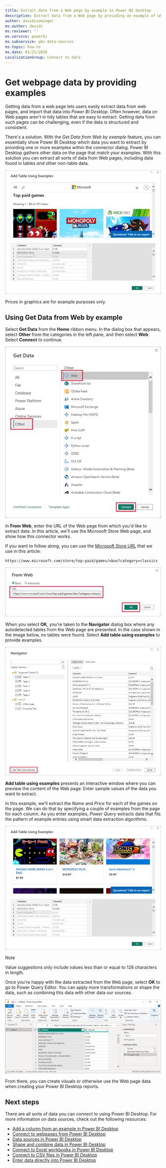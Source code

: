 ```yaml
---
title: Extract data from a Web page by example in Power BI Desktop
description: Extract data from a Web page by providing an example of what you want to pull
author: davidiseminger
ms.author: davidi
ms.reviewer: ''
ms.service: powerbi
ms.subservice: pbi-data-sources
ms.topic: how-to
ms.date: 01/21/2020
LocalizationGroup: Connect to data
---
```

# Get webpage data by providing examples

Getting data from a web page lets users easily extract data from web pages, and import that data into *Power BI Desktop*. Often however, data on Web pages aren't in tidy tables that are easy to extract. Getting data from such pages can be challenging, even if the data is structured and consistent.

There's a solution. With the *Get Data from Web by example* feature, you can essentially show Power BI Desktop which data you want to extract by providing one or more examples within the connector dialog. Power BI Desktop gathers other data on the page that match your examples. With this solution you can extract all sorts of data from Web pages, including  data found in tables *and* other non-table data.

![Get data from web by example](media/desktop-connect-to-web-by-example/web-by-example_01.png)

Prices in graphics are for example purposes only.

## Using Get Data from Web by example

Select **Get Data** from the **Home** ribbon menu. In the dialog box that appears, select **Other** from the categories in the left pane, and then select **Web**. Select **Connect** to continue.

![select Web from Get Data](media/desktop-connect-to-web-by-example/web-by-example_03.png)

In **From Web**, enter the URL of the Web page from which you'd like to extract data. In this article, we'll use the Microsoft Store Web page, and show how this connector works.

If you want to follow along, you can use the [Microsoft Store URL](https://www.microsoft.com/store/top-paid/games/xbox?category=classics) that we use in this article:

```http
https://www.microsoft.com/store/top-paid/games/xbox?category=classics
```

![Web dialog](media/desktop-connect-to-web-by-example/web-by-example_04.png)

When you select **OK**, you're taken to the **Navigator** dialog box where any autodetected tables from the Web page are presented. In the case shown in the image below, no tables were found. Select **Add table using examples** to provide examples.

![Navigator window](media/desktop-connect-to-web-by-example/web-by-example_05.png)

**Add table using examples** presents an interactive window where you can preview the content of the Web page. Enter sample values of the data you want to extract.

In this example, we'll extract the *Name* and *Price* for each of the games on the page. We can do that by specifying a couple of examples from the page for each column. As you enter examples, *Power Query* extracts data that fits the pattern of example entries using smart data extraction algorithms.

![Screenshot shows data from the internet.](media/desktop-connect-to-web-by-example/web-by-example_06.png)

> [!NOTE]
> Value suggestions only include values less than or equal to 128 characters in length.

Once you're happy with the data extracted from the Web page, select **OK** to go to Power Query Editor. You can apply more transformations or shape the data, such as combining this data with other data our sources.

![Screenshot shows data extracted from the internet in the Power Query Editor.](media/desktop-connect-to-web-by-example/web-by-example_07.png)

From there, you can create visuals or otherwise use the Web page data when creating your Power BI Desktop reports.

## Next steps

There are all sorts of data you can connect to using Power BI Desktop. For more information on data sources, check out the following resources:

* [Add a column from an example in Power BI Desktop](../create-reports/desktop-add-column-from-example.md)
* [Connect to webpages from Power BI Desktop](desktop-connect-to-web.md)
* [Data sources in Power BI Desktop](desktop-data-sources.md)
* [Shape and combine data in Power BI Desktop](desktop-shape-and-combine-data.md)
* [Connect to Excel workbooks in Power BI Desktop](desktop-connect-excel.md)
* [Connect to CSV files in Power BI Desktop](desktop-connect-csv.md)
* [Enter data directly into Power BI Desktop](desktop-enter-data-directly-into-desktop.md)
